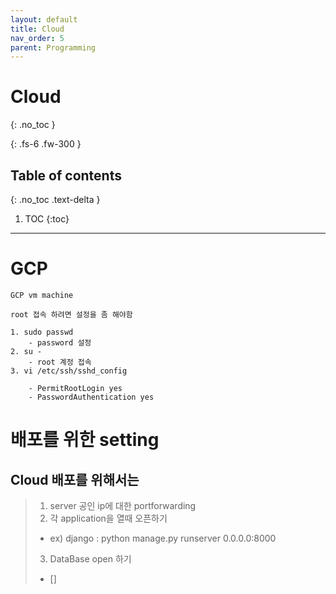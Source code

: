 ```yaml
---
layout: default
title: Cloud
nav_order: 5
parent: Programming
---
```


# Cloud
{: .no_toc }

{: .fs-6 .fw-300 }

## Table of contents
{: .no_toc .text-delta }

1. TOC
{:toc}

---

# GCP
```
GCP vm machine 

root 접속 하려면 설정을 좀 해야함

1. sudo passwd 
    - password 설정
2. su - 
    - root 계정 접속
3. vi /etc/ssh/sshd_config

    - PermitRootLogin yes
    - PasswordAuthentication yes
```

# 배포를 위한 setting
## Cloud 배포를 위해서는 
> 1. server 공인 ip에 대한 portforwarding
> 2. 각 application을 열때 오픈하기   
>   - ex) django : python manage.py runserver 0.0.0.0:8000
> 3. DataBase open 하기
>   - []
